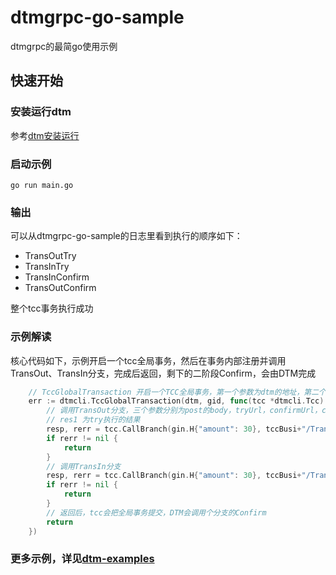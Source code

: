 # dtmgrpc-go-sample
dtmgrpc的最简go使用示例

## 快速开始

### 安装运行dtm

参考[dtm安装运行](https://dtm.pub/guide/install.html)

### 启动示例

```
go run main.go
```

### 输出

可以从dtmgrpc-go-sample的日志里看到执行的顺序如下：

- TransOutTry
- TransInTry
- TransInConfirm
- TransOutConfirm

整个tcc事务执行成功

### 示例解读

核心代码如下，示例开启一个tcc全局事务，然后在事务内部注册并调用TransOut、TransIn分支，完成后返回，剩下的二阶段Confirm，会由DTM完成

``` GO
	// TccGlobalTransaction 开启一个TCC全局事务，第一个参数为dtm的地址，第二个参数是gid，第三个参数回调函数
	err := dtmcli.TccGlobalTransaction(dtm, gid, func(tcc *dtmcli.Tcc) (resp *resty.Response, rerr error) {
		// 调用TransOut分支，三个参数分别为post的body，tryUrl，confirmUrl，cancelUrl
		// res1 为try执行的结果
		resp, rerr = tcc.CallBranch(gin.H{"amount": 30}, tccBusi+"/TransOut", tccBusi+"/TransOutConfirm", tccBusi+"/TransOutCancel")
		if rerr != nil {
			return
		}
		// 调用TransIn分支
		resp, rerr = tcc.CallBranch(gin.H{"amount": 30}, tccBusi+"/TransIn", tccBusi+"/TransInConfirm", tccBusi+"/TransInCancel")
		if rerr != nil {
			return
		}
		// 返回后，tcc会把全局事务提交，DTM会调用个分支的Confirm
		return
	})
```

### 更多示例，详见[dtm-examples](https://github.com/dtm-labs/dtm-examples)

